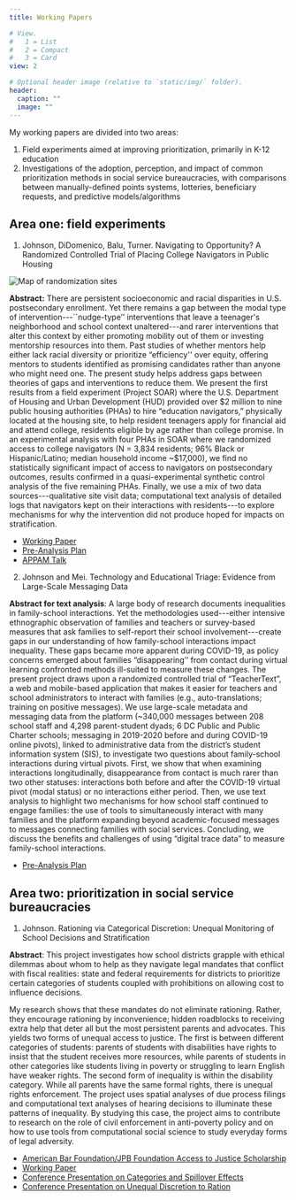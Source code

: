 ```yaml
---
title: Working Papers

# View.
#   1 = List
#   2 = Compact
#   3 = Card
view: 2

# Optional header image (relative to `static/img/` folder).
header:
  caption: ""
  image: ""
---
```


My working papers are divided into two areas:

1. Field experiments aimed at improving prioritization, primarily in K-12 education
2. Investigations of the adoption, perception, and impact of common prioritization methods in social service bureaucracies, with comparisons between manually-defined points systems, lotteries, beneficiary requests, and predictive models/algorithms 

## Area one: field experiments

1. Johnson, DiDomenico, Balu, Turner. Navigating to Opportunity? A Randomized Controlled Trial of Placing College Navigators in Public Housing

![Map of randomization sites](/img/amps_v_pov.png)

**Abstract:** There are persistent socioeconomic and racial disparities in U.S. postsecondary enrollment. Yet there remains a gap between the modal type of intervention---``nudge-type’’ interventions that leave a teenager's neighborhood and school context unaltered---and rarer interventions that alter this context by either promoting mobility out of them or investing mentorship resources into them. Past studies of whether mentors help either lack racial diversity or prioritize “efficiency'' over equity, offering mentors to students identified as promising candidates rather than anyone who might need one. The present study helps address gaps between theories of gaps and interventions to reduce them. We present the first results from a field experiment (Project SOAR) where the U.S. Department of Housing and Urban Development (HUD) provided over \$2 million to nine public housing authorities (PHAs) to hire “education navigators,” physically located at the housing site, to help resident teenagers apply for financial aid and attend college, residents eligible by age rather than college promise. In an experimental analysis with four PHAs in SOAR where we randomized access to college navigators (N = 3,834 residents; 96\% Black or Hispanic/Latino; median household income ~\$17,000), we find no statistically significant impact of access to navigators on postsecondary outcomes, results confirmed in a quasi-experimental synthetic control analysis of the five remaining PHAs. Finally, we use a mix of two data sources---qualitative site visit data; computational text analysis of detailed logs that navigators kept on their interactions with residents---to explore mechanisms for why the intervention did not produce hoped for impacts on stratification. 

- [Working Paper](https://www.dropbox.com/s/4ipz42ueuprjl86/rjohnson_navigatorspublichousing_writingsample.pdf?dl=0)
- [Pre-Analysis Plan](https://oes.gsa.gov/assets/analysis/1732-3-Analysis-Plan.pdf)
- [APPAM Talk](https://appam.confex.com/appam/2020/meetingapp.cgi/Paper/38008)

2. Johnson and Mei. Technology and Educational Triage: Evidence from Large-Scale Messaging Data

**Abstract for text analysis**: A large body of research documents inequalities in family-school interactions. Yet the methodologies used---either intensive ethnographic observation of families and teachers or survey-based measures that ask families to self-report their school involvement---create gaps in our understanding of how family-school interactions impact inequality. These gaps became more apparent during COVID-19, as policy concerns emerged about families “disappearing’’ from contact during virtual learning confronted methods ill-suited to measure these changes. The present project draws upon a randomized controlled trial of “TeacherText”, a web and mobile-based application that makes it easier for teachers and school administrators to interact with families (e.g., auto-translations; training on positive messages). We use large-scale metadata and messaging data from the platform (~340,000 messages between 208 school staff and 4,298 parent-student dyads; 6 DC Public and Public Charter schools; messaging in 2019-2020 before and during COVID-19 online pivots), linked to administrative data from the district’s student information system (SIS), to investigate two questions about family-school interactions during virtual pivots. First, we show that when examining interactions longitudinally, disappearance from contact is much rarer than two other statuses: interactions both before and after the COVID-19 virtual pivot (modal status) or no interactions either period. Then, we use text analysis to highlight two mechanisms for how school staff continued to engage families: the use of tools to simultaneously interact with many families and the platform expanding beyond academic-focused messages to messages connecting families with social services. Concluding, we discuss the benefits and challenges of using “digital trace data” to measure family-school interactions.

- [Pre-Analysis Plan](https://osf.io/jhmns/)

## Area two: prioritization in social service bureaucracies 

1. Johnson. Rationing via Categorical Discretion: Unequal Monitoring of School Decisions and Stratification

**Abstract**: This project investigates how school districts grapple with ethical dilemmas about whom to help as they navigate legal mandates that conflict with fiscal realities: state and federal requirements for districts to prioritize certain categories of students coupled with prohibitions on allowing cost to influence decisions.

My research shows that these mandates do not eliminate rationing.  Rather, they encourage rationing by inconvenience; hidden roadblocks to receiving extra help that deter all but the most persistent parents and advocates. This yields two forms of unequal access to justice. The first is between different categories of students: parents of students with disabilities have rights to insist that the student receives more resources, while parents of students in other categories like students living in poverty or struggling to learn English have weaker rights. The second form of inequality is within the disability category. While all parents have the same formal rights, there is unequal rights enforcement. The project uses spatial analyses of due process filings and computational text analyses of hearing decisions to illuminate these patterns of inequality. By studying this case, the project aims to contribute to research on the role of civil enforcement in anti-poverty policy and on how to use tools from computational social science to study everyday forms of legal adversity.


- [American Bar Foundation/JPB Foundation Access to Justice Scholarship](http://www.americanbarfoundation.org/research/Fellowshipopportunities/ABF_JPB_Foundation_Access_to_Justice_Scholars_Program0/2020_Access_to_Justice_Scholars.html)
- [Working Paper](https://www.dropbox.com/home/writingsamples_fall21?preview=rjohnson_discretionIEPs_writingsample.pdf)
- [Conference Presentation on Categories and Spillover Effects](https://conference.nber.org/conferences/2018/CHEDs18/summary1.html)
- [Conference Presentation on Unequal Discretion to Ration](https://convention2.allacademic.com/one/asa/asa17/index.php?cmd=Online+Program+View+Paper&selected_paper_id=1254808&PHPSESSID=fsefc6gkk4paan7nriobkdkvbi)


